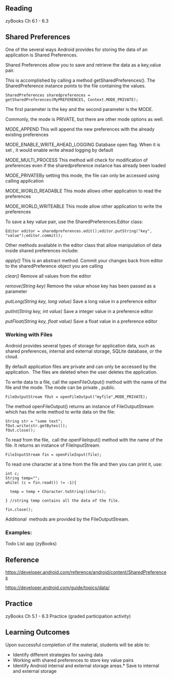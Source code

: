 ## Reading

zyBooks Ch 6.1 - 6.3

## Shared Preferences

One of the several ways Android provides for storing the data of an application is Shared Preferences.

Shared Preferences allow you to save and retrieve the data as a key,value pair. 


This is accomplished by calling a method getSharedPreferences().
The  SharedPreference instance points to the file containing the values.

```
SharedPreferences sharedpreferences = getSharedPreferences(MyPREFERENCES, Context.MODE_PRIVATE);
```

The first parameter is the key and the second parameter is the MODE. 

Commonly, the mode is PRIVATE, but there are other mode options as well. 

MODE_APPEND This will append the new preferences with the already existing preferences

MODE_ENABLE_WRITE_AHEAD_LOGGING Database open flag. When it is set , it would enable write ahead logging by default

MODE_MULTI_PROCESS This method will check for modification of preferences even if the sharedpreference instance has already been loaded

MODE_PRIVATEBy setting this mode, the file can only be accessed using calling application

MODE_WORLD_READABLE This mode allows other application to read the preferences

MODE_WORLD_WRITEABLE This mode allow other application to write the preferences


To save a key value pair, use the SharedPreferences.Editor class:

```
Editor editor = sharedpreferences.edit();editor.putString("key", "value");editor.commit();
```

Other methods available in the editor class that allow manipulation of data inside shared preferences include: 


*apply()* This is an abstract method. Commit your changes back from editor to the sharedPreference object you are calling

*clear()* Remove all values from the editor

*remove(String key)* Remove the value whose key has been passed as a parameter

*putLong(String key, long value)* Save a long value in a preference editor

*putInt(String key, int value)* Save a integer value in a preference editor

*putFloat(String key, float value)* Save a float value in a preference editor


### Working with Files

Android provides several types of storage for application data, such as shared preferences, internal and external storage, SQLite database, or the cloud.

By default application files are private and can only be accessed by the application.  The files are deleted when the user deletes the application.

To write data to a file, call the openFileOutput() method with the name of the file and the mode. 
The mode can be private , public.

```
FileOutputStream fOut = openFileOutput("myfile",MODE_PRIVATE);
```

The method openFileOutput() returns an instance of FileOutputStream which has the write method to write data on the file:

```
String str = "some text";
fOut.write(str.getBytes());
fOut.close();
```

To read from the file,  call the openFileInput() method with the name of the file.
It returns an instance of FileInputStream.

```
FileInputStream fin = openFileInput(file);
```

To read one character at a time from the file and then you can print it, use:

```
int c;
String temp="";
while( (c = fin.read()) != -1){

  temp = temp + Character.toString((char)c);

} //string temp contains all the data of the file.

fin.close();
```

Additional  methods are provided by the FileOutputStream. 


### Examples:
Todo List app (zyBooks)


## Reference
https://developer.android.com/reference/android/content/SharedPreferences

https://developer.android.com/guide/topics/data/


## Practice

zyBooks Ch 5.1 - 6.3 Practice (graded participation activity)

## Learning Outcomes
Upon successful completion of the material, students will be able to:

* Identify different strategies for saving data
* Working with shared preferences to store key value pairs
* Identify Android internal and external storage areas.* Save to internal and external storage
